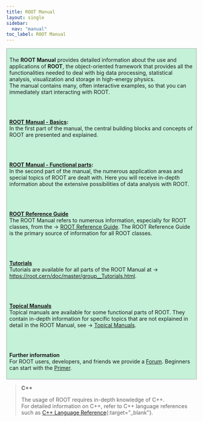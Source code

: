 ```yaml
---
title: ROOT Manual
layout: single
sidebar:
  nav: "manual"
toc_label: ROOT Manual
---
```


<div style="border:1px; border-style:solid; border-color:#AAAAAA; background-color:#c4f1d8; padding: 0.5em;">

The <b>ROOT Manual</b> provides detailed information about the use and applications of
<b>ROOT</b>, the object-oriented framework that provides all the functionalities needed
to deal with big data processing, statistical analysis, visualization and storage in high-energy physics.<br>The manual contains many, often interactive examples, so that you can immediately start interacting with ROOT.

<br><br>

<b><a href="/web/manual/functional_parts">ROOT Manual - Basics</a>:</b><br>
In the first part of the manual, the central building blocks and concepts of ROOT are presented and explained.

<br><br>

<b><a href="/web/manual/functional_parts">ROOT Manual - Functional parts</a>:</b><br>
In the second part of the manual, the numerous application areas and special topics of ROOT are dealt with. Here you will receive in-depth information about the extensive possibilities of data analysis with ROOT.

<br><br>

<b><a href="https://root.cern/doc/master/" target="_blank">ROOT Reference Guide</a></b><br>
The ROOT Manual refers to numerous information, especially for ROOT classes, from the → <a href="https://root.cern/doc/master/" target="_blank">ROOT Reference Guide</a>. The ROOT Reference Guide
is the primary source of information for all ROOT classes.

<br><br>

<b><a href="https://root.cern/doc/master/group__Tutorials.html" target="_blank">Tutorials</a></b><br>
Tutorials are available for all parts of the ROOT Manual at → <a href="https://root.cern/doc/master/group__Tutorials.html" target="_blank">https://root.cern/doc/master/group__Tutorials.html</a>.

<br><br>

<b><a href="/web/topical">Topical Manuals</a></b><br>
Topical manuals are available for some functional parts of ROOT. They contain in-depth information for specific topics that are not explained in detail in the ROOT Manual, see → <a href="/web/topical">Topical Manuals</a>.

<br><br>

<b>Further information</b><br>
For ROOT users, developers, and friends we provide a <a href="https://root-forum.cern.ch/" target="_blank">Forum</a>. Beginners can start with the <a href="/web/primer">Primer</a>.

</div>

> **C++**
>
> The usage of ROOT requires in-depth knowledge of C++.<br>
> For detailed information on C++, refer to C++ language references such as [C++ Language Reference](https://docs.microsoft.com/en-us/cpp/cpp/cpp-language-reference?view=vs-2019){:target="_blank"}.
>
